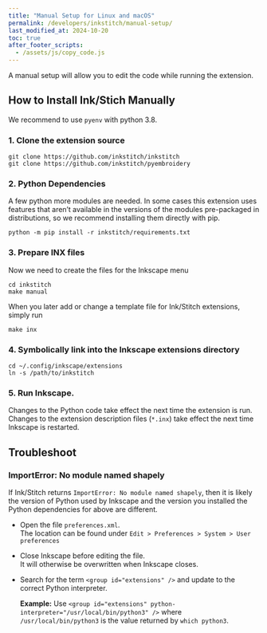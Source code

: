 ```yaml
---
title: "Manual Setup for Linux and macOS"
permalink: /developers/inkstitch/manual-setup/
last_modified_at: 2024-10-20
toc: true
after_footer_scripts:
  - /assets/js/copy_code.js
---
```

A manual setup will allow you to edit the code while running the extension.

## How to Install Ink/Stich Manually

We recommend to use `pyenv` with python 3.8.

### 1. Clone the extension source

```
git clone https://github.com/inkstitch/inkstitch
git clone https://github.com/inkstitch/pyembroidery
```

### 2. Python Dependencies

A few python more modules are needed.
In some cases this extension uses features that aren’t available in the versions of the modules pre-packaged in distributions, so we recommend installing them directly with pip.

```
python -m pip install -r inkstitch/requirements.txt
```

### 3. Prepare INX files

Now we need to create the files for the Inkscape menu

```
cd inkstitch
make manual
```

When you later add or change a template file for Ink/Stitch extensions, simply run

```
make inx
```

### 4. Symbolically link into the Inkscape extensions directory

```
cd ~/.config/inkscape/extensions
ln -s /path/to/inkstitch
```

### 5. Run Inkscape.

Changes to the Python code take effect the next time the extension is run. Changes to the extension description files (`*.inx`) take effect the next time Inkscape is restarted.

## Troubleshoot

### ImportError: No module named shapely

If Ink/Stitch returns `ImportError: No module named shapely`, then it is likely the version of Python used by Inkscape and the version you installed the Python dependencies for above are different.

* Open the file `preferences.xml`.<br>
  The location can be found under `Edit > Preferences > System > User preferences`
* Close Inkscape before editing the file.<br>
  It will otherwise be overwritten when Inkscape closes.
* Search for the term `<group id="extensions" />` and update to the correct Python interpreter.

  **Example:** Use `<group id="extensions" python-interpreter="/usr/local/bin/python3" />` where `/usr/local/bin/python3` is the value returned by `which python3`.
